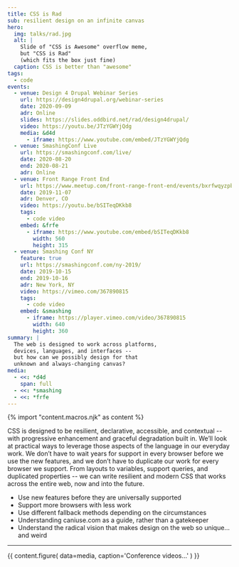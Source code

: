 ```yaml
---
title: CSS is Rad
sub: resilient design on an infinite canvas
hero:
  img: talks/rad.jpg
  alt: |
    Slide of "CSS is Awesome" overflow meme,
    but "CSS is Rad"
    (which fits the box just fine)
  caption: CSS is better than "awesome"
tags:
  - code
events:
  - venue: Design 4 Drupal Webinar Series
    url: https://design4drupal.org/webinar-series
    date: 2020-09-09
    adr: Online
    slides: https://slides.oddbird.net/rad/design4drupal/
    video: https://youtu.be/JTzYGWYjQdg
    media: &d4d
      - iframe: https://www.youtube.com/embed/JTzYGWYjQdg
  - venue: SmashingConf Live
    url: https://smashingconf.com/live/
    date: 2020-08-20
    end: 2020-08-21
    adr: Online
  - venue: Front Range Front End
    url: https://www.meetup.com/front-range-front-end/events/bxrfwqyzpbkb/
    date: 2019-11-07
    adr: Denver, CO
    video: https://youtu.be/bSITeqDKkb8
    tags:
      - code video
    embed: &frfe
      - iframe: https://www.youtube.com/embed/bSITeqDKkb8
        width: 560
        height: 315
  - venue: Smashing Conf NY
    feature: true
    url: https://smashingconf.com/ny-2019/
    date: 2019-10-15
    end: 2019-10-16
    adr: New York, NY
    video: https://vimeo.com/367890815
    tags:
      - code video
    embed: &smashing
      - iframe: https://player.vimeo.com/video/367890815
        width: 640
        height: 360
summary: |
  The web is designed to work across platforms,
  devices, languages, and interfaces --
  but how can we possibly design for that
  unknown and always-changing canvas?
media:
  - <<: *d4d
    span: full
  - <<: *smashing
  - <<: *frfe
---
```

{% import "content.macros.njk" as content %}

CSS is designed to be resilient, declarative, accessible, and contextual --
with progressive enhancement and graceful degradation built in.
We’ll look at practical ways to leverage those aspects of the language
in our everyday work.
We don’t have to wait years for support in every browser
before we use the new features,
and we don’t have to duplicate our work for every browser we support.
From layouts to variables, support queries, and duplicated properties --
we can write resilient and modern CSS
that works across the entire web,
now and into the future.

- Use new features before they are universally supported
- Support more browsers with less work
- Use different fallback methods depending on the circumstances
- Understanding caniuse.com as a guide, rather than a gatekeeper
- Understand the radical vision that makes design on the web so unique…
  and weird

------

{{ content.figure(
  data=media,
  caption='Conference videos…'
) }}
